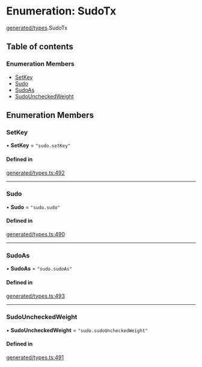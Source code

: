 # Enumeration: SudoTx

[generated/types](../wiki/generated.types).SudoTx

## Table of contents

### Enumeration Members

- [SetKey](../wiki/generated.types.SudoTx#setkey)
- [Sudo](../wiki/generated.types.SudoTx#sudo)
- [SudoAs](../wiki/generated.types.SudoTx#sudoas)
- [SudoUncheckedWeight](../wiki/generated.types.SudoTx#sudouncheckedweight)

## Enumeration Members

### SetKey

• **SetKey** = ``"sudo.setKey"``

#### Defined in

[generated/types.ts:492](https://github.com/PolymeshAssociation/polymesh-sdk/blob/31fdce23/src/generated/types.ts#L492)

___

### Sudo

• **Sudo** = ``"sudo.sudo"``

#### Defined in

[generated/types.ts:490](https://github.com/PolymeshAssociation/polymesh-sdk/blob/31fdce23/src/generated/types.ts#L490)

___

### SudoAs

• **SudoAs** = ``"sudo.sudoAs"``

#### Defined in

[generated/types.ts:493](https://github.com/PolymeshAssociation/polymesh-sdk/blob/31fdce23/src/generated/types.ts#L493)

___

### SudoUncheckedWeight

• **SudoUncheckedWeight** = ``"sudo.sudoUncheckedWeight"``

#### Defined in

[generated/types.ts:491](https://github.com/PolymeshAssociation/polymesh-sdk/blob/31fdce23/src/generated/types.ts#L491)

